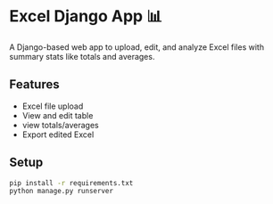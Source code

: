 # Excel Django App 📊

A Django-based web app to upload, edit, and analyze Excel files with summary stats like totals and averages.

## Features
- Excel file upload
- View and edit table
- view totals/averages
- Export edited Excel

## Setup

```bash
pip install -r requirements.txt
python manage.py runserver
